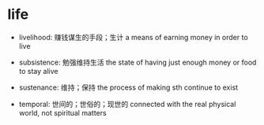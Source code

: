 # life

- livelihood: 赚钱谋生的手段；生计 a means of earning money in order to live

- subsistence: 勉强维持生活 the state of having just enough money or food to stay alive
- sustenance: 维持；保持 the process of making sth continue to exist

- temporal: 世间的；世俗的；现世的 connected with the real physical world, not spiritual matters
